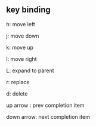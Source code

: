 ## key binding

h: move left

j: move down

k: move up

l: move right

L: expand to parent

r: replace

d: delete

up arrow  : prev completion item

down arrow: next completion item
